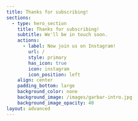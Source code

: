 ```yaml
---
title: Thanks for subscribing!
sections:
  - type: hero_section
    title: Thanks for subscribing!
    subtitle: We'll be in touch soon.
    actions:
      - label: Now join us on Instagram!
        url: /
        style: primary
        has_icon: true
        icon: instagram
        icon_position: left
    align: center
    padding_bottom: large
    background_color: none
    background_image: /images/garbar-intro.jpg
    background_image_opacity: 40
layout: advanced
---
```

